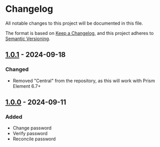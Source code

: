 # Changelog

All notable changes to this project will be documented in this file.

The format is based on [Keep a Changelog](https://keepachangelog.com/en/1.1.0/), and this project adheres to [Semantic Versioning](https://semver.org/spec/v2.0.0.html).

[//]: # (## [Unreleased])

## [1.0.1] - 2024-09-18

### Changed
- Removed "Central" from the repository, as this will work with Prism Element 6.7+

## [1.0.0] - 2024-09-11

### Added
- Change password
- Verify password
- Reconcile password

[unreleased]: https://github.com/benwa/CyberArk-Nutanix-Prism/compare/v1.0.1...HEAD
[1.0.1]: https://github.com/benwa/CyberArk-Nutanix-Prism/releases/tag/v1.0.1
[1.0.0]: https://github.com/benwa/CyberArk-Nutanix-Prism/releases/tag/v1.0.0
